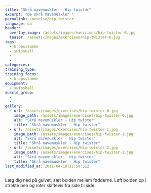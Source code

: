 ```yaml
---
title: "Skrå mavemuskler - Hip twister"
excerpt: "De skrå mavemuskler "
permalink: /oevelse/hip-twister
language: da
header:
  overlay_image: /assets/images/exercises/hip-twister-0.jpg
  teaser: /assets/images/exercises/hip-twister-0.jpg
tags:
  - kropsstamme
  - swissball
  - 
  - 
categories:
training_type: 
training_focus: 
  - kropsstamme
equipment:
  - swissball
muscle_group:
  - 
  - 
gallery:
  - url: /assets/images/exercises/hip-twister-0.jpg
    image_path: /assets/images/exercises/hip-twister-0.jpg
    alt: "Skrå mavemuskler - Hip twister"
    title: "Skrå mavemuskler - Hip twister"
  - url: /assets/images/exercises/hip-twister-1.jpg
    image_path: /assets/images/exercises/hip-twister-1.jpg
    alt: "Skrå mavemuskler - Hip twister"
    title: "Skrå mavemuskler - Hip twister"
  - url: /assets/images/exercises/hip-twister-2.jpg
    image_path: /assets/images/exercises/hip-twister-2.jpg
    alt: "Skrå mavemuskler - Hip twister"
    title: "Skrå mavemuskler - Hip twister"
last_modified_at: 2011-04-19T11:50:31Z
---
```


Læg dig ned på gulvet, sæt bolden mellem fødderne. Løft bolden op i strakte ben og roter skiftevis fra side til side.
